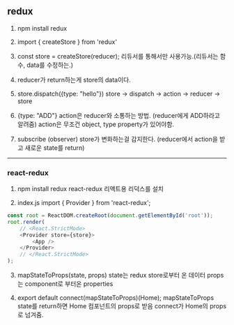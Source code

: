 ## redux

1. npm install redux

2. import { createStore } from 'redux'

3. const store = createStore(reducer);
   리듀서를 통해서만 사용가능.(리듀서는 함수, data를 수정하는.)

4. reducer가 return하는게 store의 data이다.

5. store.dispatch({type: "hello"})
   store -> dispatch -> action -> reducer -> store

6. {type: "ADD"}
   action은 reducer와 소통하는 방법. (reducer에게 ADD하라고 알려줌)
   action은 무조건 object, type property가 있어야함.

7. subscribe (observer)
   store가 변화하는걸 감지한다. (reducer에서 action을 받고 새로운 state를 return)

---

### react-redux

1. npm install redux react-redux
   리액트용 리덕스를 설치

2. index.js
   import { Provider } from 'react-redux';

```javascript
const root = ReactDOM.createRoot(document.getElementById('root'));
root.render(
    // <React.StrictMode>
    <Provider store={store}>
        <App />
    </Provider>
    // </React.StrictMode>
);
```

3. mapStateToProps(state, props)
   state는 redux store로부터 온 데이터
   props는 component로 부터온 properties

4. export default connect(mapStateToProps)(Home);
   mapStateToProps state를 return하면 Home 컴포넌트의 props로 받음
   connect가 Home의 props로 넘겨줌.
